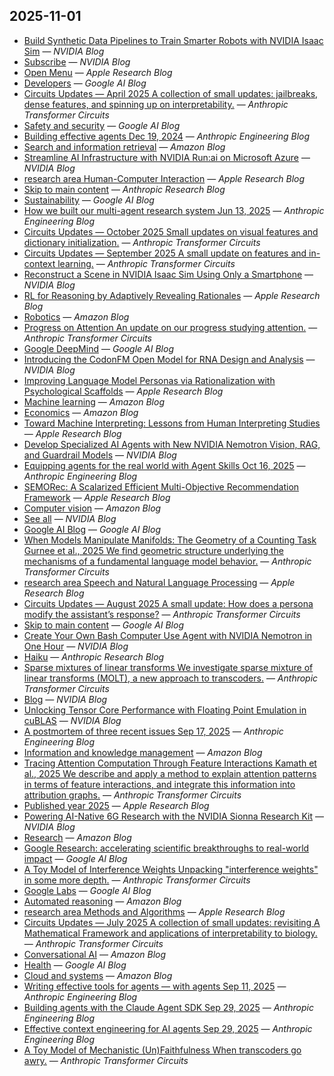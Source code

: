 ## 2025-11-01
- [Build Synthetic Data Pipelines to Train Smarter Robots with NVIDIA Isaac Sim](https://developer.nvidia.com/blog/build-synthetic-data-pipelines-to-train-smarter-robots-with-nvidia-isaac-sim/) — *NVIDIA Blog*
- [Subscribe](https://developer.nvidia.com/email-signup) — *NVIDIA Blog*
- [Open Menu](https://machinelearning.apple.com/research) — *Apple Research Blog*
- [Developers](https://blog.google/technology/developers/) — *Google AI Blog*
- [Circuits Updates — April 2025 A collection of small updates: jailbreaks, dense features, and spinning up on interpretability.](https://transformer-circuits.pub/2025/april-update/index.html) — *Anthropic Transformer Circuits*
- [Safety and security](https://blog.google/technology/safety-security/) — *Google AI Blog*
- [Building effective agents Dec 19, 2024](https://www.anthropic.com/engineering/building-effective-agents) — *Anthropic Engineering Blog*
- [Search and information retrieval](https://www.amazon.science/research-areas/search-and-information-retrieval) — *Amazon Blog*
- [Streamline AI Infrastructure with NVIDIA Run:ai on Microsoft Azure](https://developer.nvidia.com/blog/streamline-ai-infrastructure-with-nvidia-runai-on-microsoft-azure/) — *NVIDIA Blog*
- [research area Human-Computer Interaction](https://machinelearning.apple.com/research/?domain=Human-Computer%20Interaction) — *Apple Research Blog*
- [Skip to main content](https://www.anthropic.com/research) — *Anthropic Research Blog*
- [Sustainability](https://blog.google/outreach-initiatives/sustainability/) — *Google AI Blog*
- [How we built our multi-agent research system Jun 13, 2025](https://www.anthropic.com/engineering/multi-agent-research-system) — *Anthropic Engineering Blog*
- [Circuits Updates — October 2025 Small updates on visual features and dictionary initialization.](https://transformer-circuits.pub/2025/october-update/index.html) — *Anthropic Transformer Circuits*
- [Circuits Updates — September 2025 A small update on features and in-context learning.](https://transformer-circuits.pub/2025/september-update/index.html) — *Anthropic Transformer Circuits*
- [Reconstruct a Scene in NVIDIA Isaac Sim Using Only a Smartphone](https://developer.nvidia.com/blog/reconstruct-a-scene-in-nvidia-isaac-sim-using-only-a-smartphone/) — *NVIDIA Blog*
- [RL for Reasoning by Adaptively Revealing Rationales](https://machinelearning.apple.com/research/rl-for-reasoning) — *Apple Research Blog*
- [Robotics](https://www.amazon.science/research-areas/robotics) — *Amazon Blog*
- [Progress on Attention An update on our progress studying attention.](https://transformer-circuits.pub/2025/attention-update/index.html) — *Anthropic Transformer Circuits*
- [Google DeepMind](https://blog.google/technology/google-deepmind/) — *Google AI Blog*
- [Introducing the CodonFM Open Model for RNA Design and Analysis](https://developer.nvidia.com/blog/introducing-the-codonfm-open-model-for-rna-design-and-analysis/) — *NVIDIA Blog*
- [Improving Language Model Personas via Rationalization with Psychological Scaffolds](https://machinelearning.apple.com/research/psychological-scaffolds) — *Apple Research Blog*
- [Machine learning](https://www.amazon.science/research-areas/machine-learning) — *Amazon Blog*
- [Economics](https://www.amazon.science/research-areas/economics) — *Amazon Blog*
- [Toward Machine Interpreting: Lessons from Human Interpreting Studies](https://machinelearning.apple.com/research/toward-machine-interpreting) — *Apple Research Blog*
- [Develop Specialized AI Agents with New NVIDIA Nemotron Vision, RAG, and Guardrail Models](https://developer.nvidia.com/blog/develop-specialized-ai-agents-with-new-nvidia-nemotron-vision-rag-and-guardrail-models/) — *NVIDIA Blog*
- [Equipping agents for the real world with Agent Skills Oct 16, 2025](https://www.anthropic.com/engineering/equipping-agents-for-the-real-world-with-agent-skills) — *Anthropic Engineering Blog*
- [SEMORec: A Scalarized Efficient Multi-Objective Recommendation Framework](https://machinelearning.apple.com/research/semorec) — *Apple Research Blog*
- [Computer vision](https://www.amazon.science/research-areas/computer-vision) — *Amazon Blog*
- [See all](https://developer.nvidia.com/blog/recent-posts/) — *NVIDIA Blog*
- [Google AI Blog](https://blog.google/technology/ai/rss/) — *Google AI Blog*
- [When Models Manipulate Manifolds: The Geometry of a Counting Task Gurnee et al., 2025 We find geometric structure underlying the mechanisms of a fundamental language model behavior.](https://transformer-circuits.pub/2025/linebreaks/index.html) — *Anthropic Transformer Circuits*
- [research area Speech and Natural Language Processing](https://machinelearning.apple.com/research/?domain=Speech%20and%20Natural%20Language%20Processing) — *Apple Research Blog*
- [Circuits Updates — August 2025 A small update: How does a persona modify the assistant’s response?](https://transformer-circuits.pub/2025/august-update/index.html) — *Anthropic Transformer Circuits*
- [Skip to main content](https://blog.google/technology/ai/) — *Google AI Blog*
- [Create Your Own Bash Computer Use Agent with NVIDIA Nemotron in One Hour](https://developer.nvidia.com/blog/create-your-own-bash-computer-use-agent-with-nvidia-nemotron-in-one-hour/) — *NVIDIA Blog*
- [Haiku](https://www.anthropic.com/claude/haiku) — *Anthropic Research Blog*
- [Sparse mixtures of linear transforms We investigate sparse mixture of linear transforms (MOLT), a new approach to transcoders.](https://transformer-circuits.pub/2025/bulk-update/index.html) — *Anthropic Transformer Circuits*
- [Blog](https://developer.nvidia.com/blog) — *NVIDIA Blog*
- [Unlocking Tensor Core Performance with Floating Point Emulation in cuBLAS](https://developer.nvidia.com/blog/unlocking-tensor-core-performance-with-floating-point-emulation-in-cublas/) — *NVIDIA Blog*
- [A postmortem of three recent issues Sep 17, 2025](https://www.anthropic.com/engineering/a-postmortem-of-three-recent-issues) — *Anthropic Engineering Blog*
- [Information and knowledge management](https://www.amazon.science/research-areas/information-and-knowledge-management) — *Amazon Blog*
- [Tracing Attention Computation Through Feature Interactions Kamath et al., 2025 We describe and apply a method to explain attention patterns in terms of feature interactions, and integrate this information into attribution graphs.](https://transformer-circuits.pub/2025/attention-qk/index.html) — *Anthropic Transformer Circuits*
- [Published year 2025](https://machinelearning.apple.com/research/?year=2025) — *Apple Research Blog*
- [Powering AI-Native 6G Research with the NVIDIA Sionna Research Kit](https://developer.nvidia.com/blog/powering-ai-native-6g-research-with-the-nvidia-sionna-research-kit/) — *NVIDIA Blog*
- [Research](https://www.amazon.science/research-areas) — *Amazon Blog*
- [Google Research: accelerating scientific breakthroughs to real-world impact](https://blog.google/technology/research/google-research-team-tackles-big-challenges-with-science/) — *Google AI Blog*
- [A Toy Model of Interference Weights Unpacking "interference weights" in some more depth.](https://transformer-circuits.pub/2025/interference-weights/index.html) — *Anthropic Transformer Circuits*
- [Google Labs](https://blog.google/technology/google-labs/) — *Google AI Blog*
- [Automated reasoning](https://www.amazon.science/research-areas/automated-reasoning) — *Amazon Blog*
- [research area Methods and Algorithms](https://machinelearning.apple.com/research/?domain=Methods%20and%20Algorithms) — *Apple Research Blog*
- [Circuits Updates — July 2025 A collection of small updates: revisiting A Mathematical Framework and applications of interpretability to biology.](https://transformer-circuits.pub/2025/july-update/index.html) — *Anthropic Transformer Circuits*
- [Conversational AI](https://www.amazon.science/research-areas/conversational-ai-natural-language-processing) — *Amazon Blog*
- [Health](https://blog.google/technology/health/) — *Google AI Blog*
- [Cloud and systems](https://www.amazon.science/research-areas/cloud-and-systems) — *Amazon Blog*
- [Writing effective tools for agents — with agents Sep 11, 2025](https://www.anthropic.com/engineering/writing-tools-for-agents) — *Anthropic Engineering Blog*
- [Building agents with the Claude Agent SDK Sep 29, 2025](https://www.anthropic.com/engineering/building-agents-with-the-claude-agent-sdk) — *Anthropic Engineering Blog*
- [Effective context engineering for AI agents Sep 29, 2025](https://www.anthropic.com/engineering/effective-context-engineering-for-ai-agents) — *Anthropic Engineering Blog*
- [A Toy Model of Mechanistic (Un)Faithfulness When transcoders go awry.](https://transformer-circuits.pub/2025/faithfulness-toy-model/index.html) — *Anthropic Transformer Circuits*
